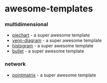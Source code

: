 # awesome-templates

### multidimensional
* [piechart](https://github.com/aihazm/piechart-template) - a super awesome template
* [venn-diagram](https://github.com/aihazm/piechart-template) - a super awesome template
* [histogram](https://github.com/aihazm/piechart-template) - a super awesome template
* [bullet](https://github.com/aihazm/bulletchart-template) - a super awesome template



### network
* [pointmatrix](https://github.com/aihazm/pointmatrix-template) - a super awesome template
